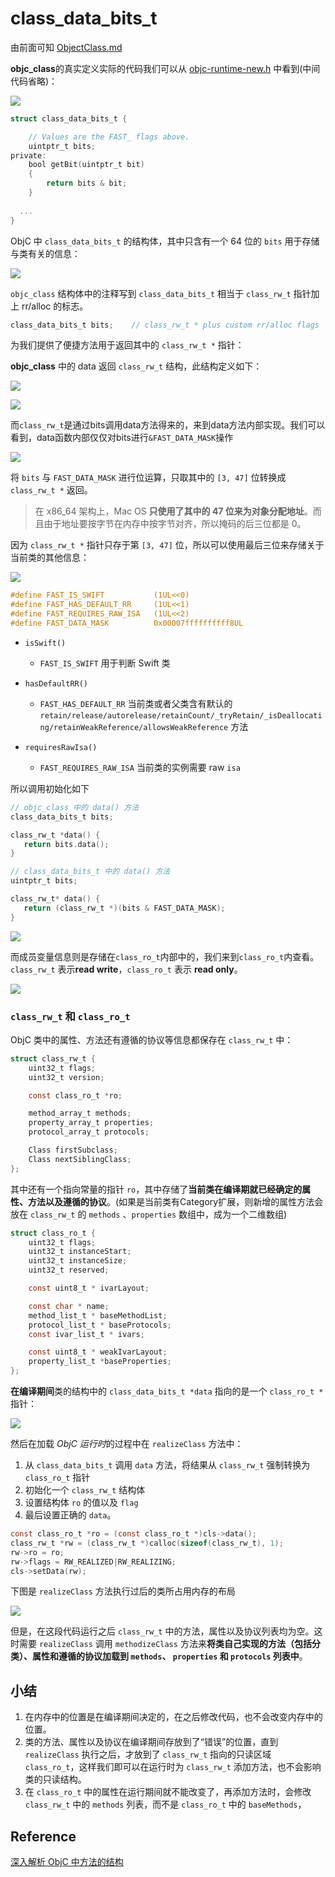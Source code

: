 # class_data_bits_t

由前面可知  [ObjectClass.md](./ObjectClass.md)



**objc_class**的真实定义实际的代码我们可以从 [objc-runtime-new.h](https://opensource.apple.com/source/objc4/objc4-750.1/runtime/objc-runtime-new.h.auto.html) 中看到(中间代码省略)：

![](http://sylarimage.oss-cn-shenzhen.aliyuncs.com/2020-04-23-143952.jpg)



```objective-c
struct class_data_bits_t {

    // Values are the FAST_ flags above.
    uintptr_t bits;
private:
    bool getBit(uintptr_t bit)
    {
        return bits & bit;
    }
  
  ...
}
```





 ObjC 中 `class_data_bits_t` 的结构体，其中只含有一个 64 位的 `bits` 用于存储与类有关的信息：



![](http://sylarimage.oss-cn-shenzhen.aliyuncs.com/2020-05-19-141003.jpg)

`objc_class` 结构体中的注释写到 `class_data_bits_t` 相当于 `class_rw_t` 指针加上 rr/alloc 的标志。

```objective-c
class_data_bits_t bits;    // class_rw_t * plus custom rr/alloc flags
```

为我们提供了便捷方法用于返回其中的 `class_rw_t *` 指针：

**objc_class** 中的 data 返回 `class_rw_t` 结构，此结构定义如下：

![](http://sylarimage.oss-cn-shenzhen.aliyuncs.com/2020-04-23-144757.png)

![](http://sylarimage.oss-cn-shenzhen.aliyuncs.com/2020-04-23-144612.jpg)



而`class_rw_t`是通过bits调用data方法得来的，来到data方法内部实现。我们可以看到，data函数内部仅仅对bits进行`&FAST_DATA_MASK`操作

![](http://sylarimage.oss-cn-shenzhen.aliyuncs.com/2020-04-23-144842.jpg)



将 `bits` 与 `FAST_DATA_MASK` 进行位运算，只取其中的 `[3, 47]` 位转换成 `class_rw_t *` 返回。

> 在 x86_64 架构上，Mac OS **只使用了其中的 47 位来为对象分配地址**。而且由于地址要按字节在内存中按字节对齐，所以掩码的后三位都是 0。

因为 `class_rw_t *` 指针只存于第 `[3, 47]` 位，所以可以使用最后三位来存储关于当前类的其他信息：

![](http://sylarimage.oss-cn-shenzhen.aliyuncs.com/2020-05-19-144111.jpg)

```objective-c
#define FAST_IS_SWIFT           (1UL<<0)
#define FAST_HAS_DEFAULT_RR     (1UL<<1)
#define FAST_REQUIRES_RAW_ISA   (1UL<<2)
#define FAST_DATA_MASK          0x00007ffffffffff8UL
```

- ```
  isSwift()
  ```

  - `FAST_IS_SWIFT` 用于判断 Swift 类

- ```
  hasDefaultRR()
  ```

  - `FAST_HAS_DEFAULT_RR` 当前类或者父类含有默认的 `retain/release/autorelease/retainCount/_tryRetain/_isDeallocating/retainWeakReference/allowsWeakReference` 方法

- ```
  requiresRawIsa()
  ```

  - `FAST_REQUIRES_RAW_ISA` 当前类的实例需要 raw `isa`



所以调用初始化如下

```objective-c
// objc_class 中的 data() 方法
class_data_bits_t bits;

class_rw_t *data() {
   return bits.data();
}

// class_data_bits_t 中的 data() 方法
uintptr_t bits;

class_rw_t* data() {
   return (class_rw_t *)(bits & FAST_DATA_MASK);
}
```

![](http://sylarimage.oss-cn-shenzhen.aliyuncs.com/2020-04-23-144612.jpg)

而成员变量信息则是存储在`class_ro_t`内部中的，我们来到`class_ro_t`内查看。
`class_rw_t` 表示**read write**，`class_ro_t` 表示 **read only**。

![](http://sylarimage.oss-cn-shenzhen.aliyuncs.com/2020-04-23-145011.jpg)



### `class_rw_t` 和 `class_ro_t`

ObjC 类中的属性、方法还有遵循的协议等信息都保存在 `class_rw_t` 中：

```objective-c
struct class_rw_t {
    uint32_t flags;
    uint32_t version;

    const class_ro_t *ro;

    method_array_t methods;
    property_array_t properties;
    protocol_array_t protocols;

    Class firstSubclass;
    Class nextSiblingClass;
};
```



其中还有一个指向常量的指针 `ro`，其中存储了**当前类在编译期就已经确定的属性、方法以及遵循的协议**。(如果是当前类有Category扩展，则新增的属性方法会放在 `class_rw_t` 的 `methods` 、`properties` 数组中，成为一个二维数组)



```objective-c
struct class_ro_t {
    uint32_t flags;
    uint32_t instanceStart;
    uint32_t instanceSize;
    uint32_t reserved;

    const uint8_t * ivarLayout;

    const char * name;
    method_list_t * baseMethodList;
    protocol_list_t * baseProtocols;
    const ivar_list_t * ivars;

    const uint8_t * weakIvarLayout;
    property_list_t *baseProperties;
};
```



**在编译期间**类的结构中的 `class_data_bits_t *data` 指向的是一个 `class_ro_t *` 指针：

![](http://sylarimage.oss-cn-shenzhen.aliyuncs.com/2020-07-30-140953.jpg)

然后在加载 *ObjC 运行时*的过程中在 `realizeClass` 方法中：

1. 从 `class_data_bits_t` 调用 `data` 方法，将结果从 `class_rw_t` 强制转换为 `class_ro_t` 指针
2. 初始化一个 `class_rw_t` 结构体
3. 设置结构体 `ro` 的值以及 `flag`
4. 最后设置正确的 `data`。

```objectivec
const class_ro_t *ro = (const class_ro_t *)cls->data();
class_rw_t *rw = (class_rw_t *)calloc(sizeof(class_rw_t), 1);
rw->ro = ro;
rw->flags = RW_REALIZED|RW_REALIZING;
cls->setData(rw);
```

下图是 `realizeClass` 方法执行过后的类所占用内存的布局

![](http://sylarimage.oss-cn-shenzhen.aliyuncs.com/2020-07-30-141124.jpg)

但是，在这段代码运行之后 `class_rw_t` 中的方法，属性以及协议列表均为空。这时需要 `realizeClass` 调用 `methodizeClass` 方法来**将类自己实现的方法（包括分类）、属性和遵循的协议加载到 `methods`、 `properties` 和 `protocols` 列表中**。



## 小结

1. 在内存中的位置是在编译期间决定的，在之后修改代码，也不会改变内存中的位置。
2. 类的方法、属性以及协议在编译期间存放到了“错误”的位置，直到 `realizeClass` 执行之后，才放到了 `class_rw_t` 指向的只读区域 `class_ro_t`，这样我们即可以在运行时为 `class_rw_t` 添加方法，也不会影响类的只读结构。
3. 在 `class_ro_t` 中的属性在运行期间就不能改变了，再添加方法时，会修改 `class_rw_t` 中的 `methods` 列表，而不是 `class_ro_t` 中的 `baseMethods`，

## Reference

[深入解析 ObjC 中方法的结构](https://draveness.me/method-struct/)

